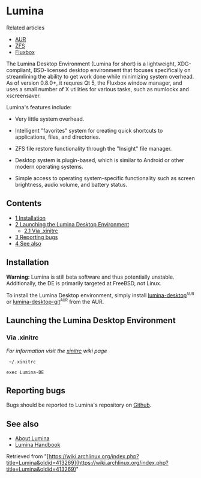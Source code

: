 # Lumina

Related articles

*   [AUR](/index.php/AUR "AUR")
*   [ZFS](/index.php/ZFS "ZFS")
*   [Fluxbox](/index.php/Fluxbox "Fluxbox")

The Lumina Desktop Environment (Lumina for short) is a lightweight, XDG-compliant, BSD-licensed desktop environment that focuses specifically on streamlining the ability to get work done while minimizing system overhead. As of version 0.8.0+, it requres Qt 5, the Fluxbox window manager, and uses a small number of X utilities for various tasks, such as numlockx and xscreensaver.

Lumina's features include:

*   Very little system overhead.

*   Intelligent "favorites" system for creating quick shortcuts to applications, files, and directories.

*   ZFS file restore functionality through the "Insight" file manager.

*   Desktop system is plugin-based, which is similar to Android or other modern operating systems.

*   Simple access to operating system-specific functionality such as screen brightness, audio volume, and battery status.

## Contents

*   [1 Installation](#Installation)
*   [2 Launching the Lumina Desktop Environment](#Launching_the_Lumina_Desktop_Environment)
    *   [2.1 Via .xinitrc](#Via_.xinitrc)
*   [3 Reporting bugs](#Reporting_bugs)
*   [4 See also](#See_also)

## Installation

**Warning:** Lumina is still beta software and thus potentially unstable. Additionally, the DE is primarily targeted at FreeBSD, not Linux.

To install the Lumina Desktop environment, simply install [lumina-desktop](https://aur.archlinux.org/packages/lumina-desktop/)<sup><small>AUR</small></sup> or [lumina-desktop-git](https://aur.archlinux.org/packages/lumina-desktop-git/)<sup><small>AUR</small></sup> from the AUR.

## Launching the Lumina Desktop Environment

### Via .xinitrc

_For information visit the [xinitrc](/index.php/Xinitrc "Xinitrc") wiki page_

 ` ~/.xinitrc` 

```
exec Lumina-DE

```

## Reporting bugs

Bugs should be reported to Lumina's repository on [Github](https://github.com/pcbsd/lumina).

## See also

*   [About Lumina](http://lumina-desktop.org/)
*   [Lumina Handbook](http://lumina-desktop.org/handbook/)

Retrieved from "[https://wiki.archlinux.org/index.php?title=Lumina&oldid=413269](https://wiki.archlinux.org/index.php?title=Lumina&oldid=413269)"